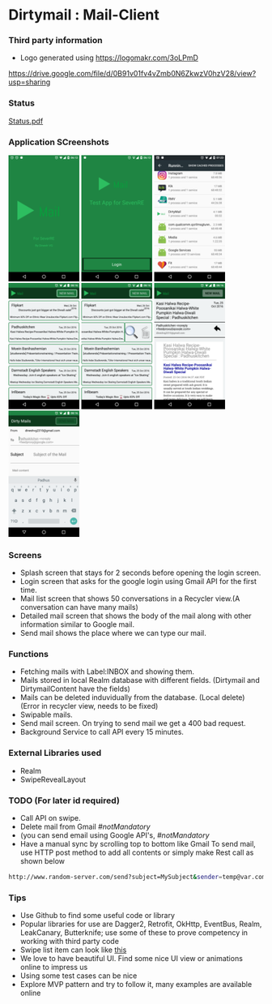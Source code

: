 # Dirtymail : Mail-Client

### Third party information 

- Logo generated using https://logomakr.com/3oLPmD

https://drive.google.com/file/d/0B91v01fv4vZmb0N6ZkwzV0hzV28/view?usp=sharing

### Status 
[Status.pdf](http://nbviewer.jupyter.org/github/dineshvg/Dirtymail/blob/master/MailApplicationReportforSevenREJobapplication.pdf)


### Application SCreenshots
<img src="https://github.com/dineshvg/Dirtymail/blob/master/Screenshots/Screenshot_20161026-061253.png" width="140">
<img src="https://github.com/dineshvg/Dirtymail/blob/master/Screenshots/Screenshot_20161026-061304.png" width="140">
<img src="https://github.com/dineshvg/Dirtymail/blob/master/Screenshots/Screenshot_20161026-072357.png" width="140">
<img src="https://github.com/dineshvg/Dirtymail/blob/master/Screenshots/Screenshot_20161026-081615.png" width="140">
<img src="https://github.com/dineshvg/Dirtymail/blob/master/Screenshots/Screenshot_20161026-081627.png" width="140">

<img src="https://github.com/dineshvg/Dirtymail/blob/master/Screenshots/Screenshot_20161026-081636.png" width="140">
<img src="https://github.com/dineshvg/Dirtymail/blob/master/Screenshots/Screenshot_20161026-081644.png" width="140">


### Screens

- Splash screen that stays for 2 seconds before opening the login screen.
- Login screen that asks for the google login using Gmail API for the first time.
- Mail list screen that shows 50 conversations in a Recycler view.(A conversation can have many mails)
- Detailed mail screen that shows the body of the mail along with other information similar to Google mail.
- Send mail shows the place where we can type our mail.

### Functions 
- Fetching mails with Label:INBOX and showing them.
- Mails stored in local Realm database with different fields. (Dirtymail and DirtymailContent have the fields)
- Mails can be deleted induvidually from the database. (Local delete) (Error in recycler view, needs to be fixed)
- Swipable mails.
- Send mail screen. On trying to send mail we get a 400 bad request.
- Background Service to call API every 15 minutes.

### External Libraries used
- Realm
- SwipeRevealLayout

### TODO (For later id required)
- Call API on swipe.
- Delete mail from Gmail *#notMandatory*
- (you can send email using Google API's, *#notMandatory*
- Have a manual sync by scrolling top to bottom like Gmail
To send mail, use HTTP post method to add all contents or simply make Rest call as shown below
```sh
http://www.random-server.com/send?subject=MySubject&sender=temp@var.com&timeStamp=11112342234&body=MyTrialMail
```

### Tips
- Use Github to find some useful code or library
- Popular libraries for use are Dagger2, Retrofit, OkHttp, EventBus, Realm, LeakCanary, Butterknife; use some of these to prove competency in working with third party code
- Swipe list item can look like [this] 
- We love to have beautiful UI. Find some nice UI view or animations online to impress us
- Using some test cases can be nice
- Explore MVP pattern and try to follow it, many examples are available online
 
[this]: <http://i.stack.imgur.com/aB55l.png>
